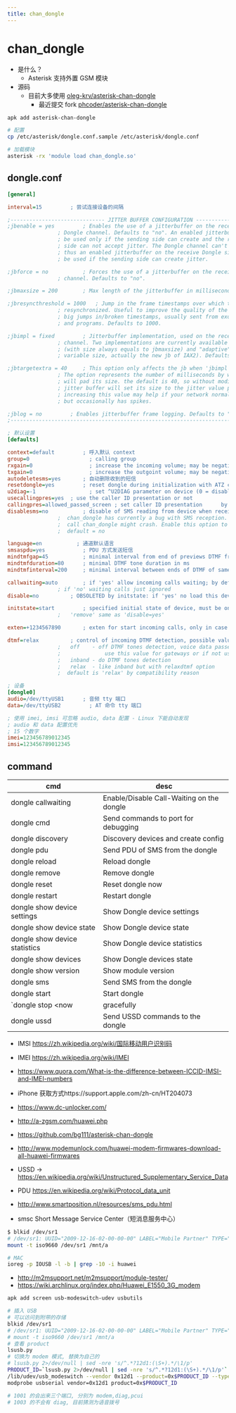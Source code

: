 ```yaml
---
title: chan_dongle
---
```


# chan_dongle

- 是什么？
  - Asterisk 支持外置 GSM 模块
- 源码
  - 目前大多使用 [oleg-krv/asterisk-chan-dongle](https://github.com/oleg-krv/asterisk-chan-dongle)
    - 最近提交 fork [phcoder/asterisk-chan-dongle](https://github.com/phcoder/asterisk-chan-dongle)

```bash
apk add asterisk-chan-dongle

# 配置
cp /etc/asterisk/dongle.conf.sample /etc/asterisk/dongle.conf

# 加载模块
asterisk -rx 'module load chan_dongle.so'
```

## dongle.conf

```ini
[general]

interval=15			; 尝试连接设备的间隔

;------------------------------ JITTER BUFFER CONFIGURATION --------------------------
;jbenable = yes			; Enables the use of a jitterbuffer on the receiving side of a
				; Dongle channel. Defaults to "no". An enabled jitterbuffer will
				; be used only if the sending side can create and the receiving
				; side can not accept jitter. The Dongle channel can't accept jitter,
				; thus an enabled jitterbuffer on the receive Dongle side will always
				; be used if the sending side can create jitter.

;jbforce = no			; Forces the use of a jitterbuffer on the receive side of a Dongle
				; channel. Defaults to "no".

;jbmaxsize = 200		; Max length of the jitterbuffer in milliseconds.

;jbresyncthreshold = 1000	; Jump in the frame timestamps over which the jitterbuffer is
				; resynchronized. Useful to improve the quality of the voice, with
				; big jumps in/broken timestamps, usually sent from exotic devices
				; and programs. Defaults to 1000.

;jbimpl = fixed			; Jitterbuffer implementation, used on the receiving side of a Dongle
				; channel. Two implementations are currently available - "fixed"
				; (with size always equals to jbmaxsize) and "adaptive" (with
				; variable size, actually the new jb of IAX2). Defaults to fixed.

;jbtargetextra = 40		; This option only affects the jb when 'jbimpl = adaptive' is set.
				; The option represents the number of milliseconds by which the new jitter buffer
				; will pad its size. the default is 40, so without modification, the new
				; jitter buffer will set its size to the jitter value plus 40 milliseconds.
				; increasing this value may help if your network normally has low jitter,
				; but occasionally has spikes.

;jblog = no			; Enables jitterbuffer frame logging. Defaults to "no".
;-----------------------------------------------------------------------------------

; 默认设置
[defaults]

context=default			; 呼入默认 context
group=0				      ; calling group
rxgain=0			      ; increase the incoming volume; may be negative
txgain=0			      ; increase the outgoint volume; may be negative
autodeletesms=yes		; 自动删除收到的短信
resetdongle=yes			; reset dongle during initialization with ATZ command
u2diag=-1			      ; set ^U2DIAG parameter on device (0 = disable everything except modem function) ; -1 not use ^U2DIAG command
usecallingpres=yes	; use the caller ID presentation or not
callingpres=allowed_passed_screen ; set caller ID presentation		by default use default network settings
disablesms=no			; disable of SMS reading from device when received
				;  chan_dongle has currently a bug with SMS reception. When a SMS gets in during a
				;  call chan_dongle might crash. Enable this option to disable sms reception.
				;  default = no

language=en			  ; 通道默认语言
smsaspdu=yes			; PDU 方式发送短信
mindtmfgap=45			; minimal interval from end of previews DTMF from begining of next in ms
mindtmfduration=80		; minimal DTMF tone duration in ms
mindtmfinterval=200		; minimal interval between ends of DTMF of same digits in ms

callwaiting=auto		; if 'yes' allow incoming calls waiting; by default use network settings
				; if 'no' waiting calls just ignored
disable=no			; OBSOLETED by initstate: if 'yes' no load this device and just ignore this section

initstate=start			; specified initial state of device, must be one of 'stop' 'start' 'remote'
				;   'remove' same as 'disable=yes'

exten=+1234567890		; exten for start incoming calls, only in case of Subscriber Number not available!, also set to CALLERID(ndid)

dtmf=relax			; control of incoming DTMF detection, possible values:
				;   off	   - off DTMF tones detection, voice data passed to asterisk unaltered
				;              use this value for gateways or if not use DTMF for AVR or inside dialplan
				;   inband - do DTMF tones detection
				;   relax  - like inband but with relaxdtmf option
				;  default is 'relax' by compatibility reason

; 设备
[dongle0]
audio=/dev/ttyUSB1		; 音频 tty 端口
data=/dev/ttyUSB2		  ; AT 命令 tty 端口

; 使用 imei, imsi 可忽略 audio, data 配置 - Linux 下能自动发现
; audio 和 data 配置优先
; 15 个数字
imei=123456789012345
imsi=123456789012345
```

## command

| cmd                                                     | desc                                      |
| ------------------------------------------------------- | ----------------------------------------- |
| dongle callwaiting                                      | Enable/Disable Call-Waiting on the dongle |
| dongle cmd                                              | Send commands to port for debugging       |
| dongle discovery                                        | Discovery devices and create config       |
| dongle pdu                                              | Send PDU of SMS from the dongle           |
| dongle reload                                           | Reload dongle                             |
| dongle remove                                           | Remove dongle                             |
| dongle reset                                            | Reset dongle now                          |
| dongle restart                                          | Restart dongle                            |
| dongle show device settings                             | Show Dongle device settings               |
| dongle show device state                                | Show Dongle device state                  |
| dongle show device statistics                           | Show Dongle device statistics             |
| dongle show devices                                     | Show Dongle devices state                 |
| dongle show version                                     | Show module version                       |
| dongle sms                                              | Send SMS from the dongle                  |
| dongle start                                            | Start dongle                              |
| `dongle stop <now|gracefully|when convenient> <device>` | Stop dongle                               |
| dongle ussd                                             | Send USSD commands to the dongle          |

- IMSI https://zh.wikipedia.org/wiki/国际移动用户识别码
- IMEI https://zh.wikipedia.org/wiki/IMEI
- https://www.quora.com/What-is-the-difference-between-ICCID-IMSI-and-IMEI-numbers

- iPhone 获取方式https://support.apple.com/zh-cn/HT204073

- https://www.dc-unlocker.com/
- http://a-zgsm.com/huawei.php
- https://github.com/bg111/asterisk-chan-dongle
- http://www.modemunlock.com/huawei-modem-firmwares-download-all-huawei-firmwares

* USSD -> https://en.wikipedia.org/wiki/Unstructured_Supplementary_Service_Data

* PDU https://en.wikipedia.org/wiki/Protocol_data_unit
* http://www.smartposition.nl/resources/sms_pdu.html
* smsc Short Message Service Center（短消息服务中心）

```bash
$ blkid /dev/sr1
# /dev/sr1: UUID="2009-12-16-02-00-00-00" LABEL="Mobile Partner" TYPE="iso9660" PTTYPE="mac"
mount -t iso9660 /dev/sr1 /mnt/a

# MAC
ioreg -p IOUSB -l -b | grep -10 -i huawei
```

- http://m2msupport.net/m2msupport/module-tester/
- https://wiki.archlinux.org/index.php/Huawei_E1550_3G_modem

```bash
apk add screen usb-modeswitch-udev usbutils

# 插入 USB
# 可以访问到附带的存储
blkid /dev/sr1
# /dev/sr1: UUID="2009-12-16-02-00-00-00" LABEL="Mobile Partner" TYPE="iso9660" PTTYPE="mac"
# mount -t iso9660 /dev/sr1 /mnt/a
# 查看 product
lsusb.py
# 切换为 modem 模式, 替换为自己的
# lsusb.py 2>/dev/null | sed -nre 's/^.*?12d1:(\S+).*/\1/p'
PRODUCT_ID=`lsusb.py 2>/dev/null | sed -nre 's/^.*?12d1:(\S+).*/\1/p'`
/lib/udev/usb_modeswitch --vendor 0x12d1 --product=0x$PRODUCT_ID --type option-zerocd
modprobe usbserial vendor=0x12d1 product=0x$PRODUCT_ID

# 1001 的会出来三个端口, 分别为 modem,diag,pcui
# 1003 的不会有 diag, 目前猜测为语音拨号
```
